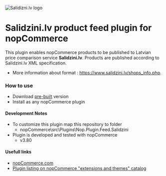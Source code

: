![Salidizni.lv logo](https://static.salidzini.lv/images/logo_button.gif)


Salidzini.lv product feed plugin for nopCommerce
===========

This plugin enables nopCommerce products to be published to Latvian price comparison service **Salidzini.lv**. Products are published according to Salidzini.lv XML specification.

- More information about format : https://www.salidzini.lv/shops_info.php.

### How to use
- Download [pre-built](https://github.com/jitt-lv/salidzini-plugin-for-nopcommerce/raw/master/Build/Nop.Plugin.Feed.Salidzini.3.80.zip) version
- Install as any nopCommerce plugin

#### Development Notes
- To customize this plugin map this repository to folder
    - nopCommerce\src\Plugins\Nop.Plugin.Feed.Salidzini
- Plugin is developed and tested with nopCommerce 
    - v3.80

#### Usefull links

- [nopCommerce.com](http://www.nopcommerce.com)
- [Plugin listing on nopCommerce "extensions and themes" catalog](http://www.nopcommerce.com/)


